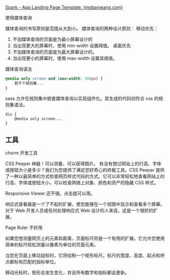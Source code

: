 

[Spark - App Landing Page Template. (mobanwang.com)](http://demo.mobanwang.com/mb/lo202301/202301047/html/index.html)

使用媒体查询

媒体查询的书写原则是范围从大到小。
媒体查询的两种设计原则：
移动优先：
1. 不加媒体查询的页面是为最小屏幕设计的
2. 当出现更大的屏幕时，使用 min-width 设置阈值。
桌面优先
1. 不加媒体查询的页面是为最大屏幕设计的。
2. 当出现更小的屏幕时，使用 max-width 设置其阈值。

媒体查询语法
```css
@media only screen and (max-width: 500px) {
	若干个规则集...
}
```
sass 允许在规则集中嵌套媒体查询以实现组件化。其生成的代码则符合 css 的规则集语法。
```
div {
	@media only screen...
}
```

## 工具
chorm 开发工具

CSS Peeper 神器！可以测量、可以获得图片。
有没有想过网站上的行高、字体或按钮大小是多少？我们为您提供了满足您好奇心的终极工具。CSS Peeper 提供了一种以最简单的方式检查网页样式代码的方式。它可以非常轻松地查看网站上的行高、字体或按钮大小，可以检查网络上对象、颜色和资产的隐藏 CSS 样式。

Responsive Viewer 还不错。点击就可以用。

响应式查看器是一个了不起的扩展，使您能够在一个视图中显示和查看多个屏幕。对于 Web 开发人员或任何处理响应式 Web 设计的人来说，这是一个很好的扩展。

Page Ruler 不好用

如果您想测量网页上的元素和距离，页面标尺将是一个有用的扩展。它允许您使用简单的标尺轻松测量以像素为单位的页面元素。

当您在页面上移动鼠标时，它将绘制一个矩形标尺。标尺的宽度、高度、起点和终点都标有匹配的指标单位。

移动光标时，矩形会发生变化，并且所有数字和指标都会更新。